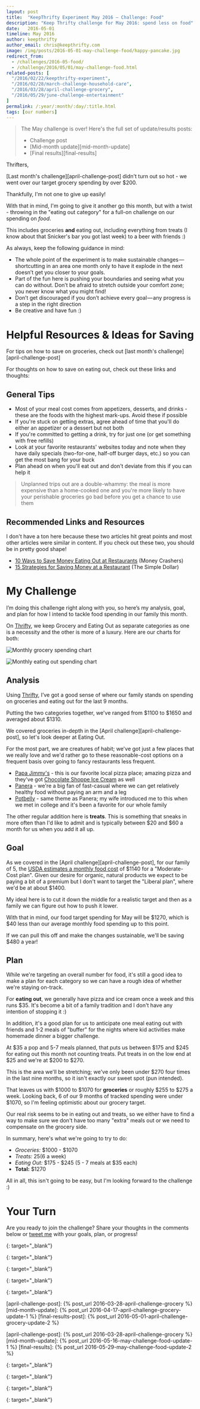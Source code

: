 ```yaml
---
layout: post
title:  "KeepThrifty Experiment May 2016 — Challenge: Food"
description: "Keep Thrifty challenge for May 2016: spend less on food"
date:   2016-05-01
timeline: May 2016
author: keepthrifty
author_email: chris@keepthrifty.com
image: /img/posts/2016-05-01-may-challenge-food/happy-pancake.jpg
redirect_from:
  - /challenges/2016-05-food/
  - /challenge/2016/05/01/may-challenge-food.html
related-posts: [
  "/2016/02/22/keepthrifty-experiment",
  "/2016/02/28/march-challenge-household-care",
  "/2016/03/28/april-challenge-grocery",
  "/2016/05/29/june-challenge-entertainment"
]
permalink: /:year/:month/:day/:title.html
tags: [our numbers]
---
```


> The May challenge is over! Here's the full set of update/results posts:
>
>   - Challenge post
>   - [Mid-month update][mid-month-update]
>   - [Final results][final-results]

Thrifters,

[Last month's challenge][april-challenge-post] didn't turn out so hot - we went over our target grocery spending by over $200.

Thankfully, I'm not one to give up easily!

With that in mind, I'm going to give it another go this month, but with a twist - throwing in the "eating out category" for a full-on challenge on our spending on _food_.

This includes groceries __and__ eating out, including everything from treats (I know about that Snicker's bar you got last week) to a beer with friends :)

As always, keep the following guidance in mind:

* The whole point of the experiment is to make sustainable changes — shortcutting in an area one month only to have it explode in the next doesn’t get you closer to your goals.
* Part of the fun here is pushing your boundaries and seeing what you can do without. Don’t be afraid to stretch outside your comfort zone; you never know what you might find!
* Don’t get discouraged if you don’t achieve every goal — any progress is a step in the right direction
* Be creative and have fun :)

# Helpful Resources & Ideas for Saving #

For tips on how to save on groceries, check out [last month's challenge][april-challenge-post]

For thoughts on how to save on eating out, check out these links and thoughts:

## General Tips ##

* Most of your meal cost comes from appetizers, desserts, and drinks - these are the foods with the highest mark-ups. Avoid these if possible
* If you're stuck on getting extras, agree ahead of time that you'll do either an appetizer or a dessert but not both
* If you're committed to getting a drink, try for just one (or get something with free refills)
* Look at your favorite restaurants' websites today and note when they have daily specials (two-for-one, half-off burger days, etc.) so you can get the most bang for your buck
* Plan ahead on when you'll eat out and don't deviate from this if you can help it

> Unplanned trips out are a double-whammy: the meal is more expensive than a home-cooked one and you're more likely to have your perishable groceries go bad before you get a chance to use them

## Recommended Links and Resources ##

I don't have a ton here because these two articles hit great points and most other articles were similar in content. If you check out these two, you should be in pretty good shape!

* [10 Ways to Save Money Eating Out at Restaurants][money-crashers-link] (Money Crashers)
* [15 Strategies for Saving Money at a Restaurant][the-simple-dollar-link] (The Simple Dollar)

# My Challenge #

I’m doing this challenge right along with you, so here’s my analysis, goal, and plan for how I intend to tackle food spending in our family this month.

On [Thrifty][thrifty-link], we keep Grocery and Eating Out as separate categories as one is a necessity and the other is more of a luxury. Here are our charts for both:

![Monthly grocery spending chart][challenge-chart-grocery]

![Monthly eating out spending chart][challenge-chart-eating-out]

## Analysis ##

Using [Thrifty][thrifty-link], I’ve got a good sense of where our family stands on spending on groceries and eating out for the last 9 months.

Putting the two categories together, we've ranged from $1100 to $1650 and averaged about $1310.

We covered groceries in-depth in the [April challenge][april-challenge-post], so let's look deeper at Eating Out.

For the most part, we are creatures of habit; we've got just a few places that we really love and we'd rather go to these reasonable-cost options on a frequent basis over going to fancy restaurants less frequent.

* [Papa Jimmy's][papa-jimmys] - this is our favorite local pizza place; amazing pizza and they've got [Chocolate Shoppe Ice Cream][chocolate-shoppe] as well
* [Panera][panera] - we're a big fan of fast-casual where we can get relatively healthy food without paying an arm and a leg
* [Potbelly][potbelly] - same theme as Panera; my wife introduced me to this when we met in college and it's been a favorite for our whole family

The other regular addition here is __treats__. This is something that sneaks in more often than I'd like to admit and is typically between $20 and $60 a month for us when you add it all up.

## Goal ##

As we covered in the [April challenge][april-challenge-post], for our family of 5, the [USDA estimates a monthly food cost][usda-cost] of $1140 for a "Moderate-Cost plan".  Given our desire for organic, natural products we expect to be paying a bit of a premium but I don't want to target the "Liberal plan", where we'd be at about $1400.

My ideal here is to cut it down the middle for a realistic target and then as a family we can figure out how to push it lower.

With that in mind, our food target spending for May will be $1270, which is $40 less than our average monthly food spending up to this point.

If we can pull this off and make the changes sustainable, we'll be saving $480 a year!

## Plan ##

While we're targeting an overall number for food, it's still a good idea to make a plan for each category so we can have a rough idea of whether we're staying on-track.

For __eating out__, we generally have pizza and ice cream once a week and this runs $35. It's become a bit of a family tradition and I don't have any intention of stopping it :)

In addition, it's a good plan for us to anticipate one meal eating out with friends and 1-2 meals of "buffer" for the nights where kid activities make homemade dinner a bigger challenge.

At $35 a pop and 5-7 meals planned, that puts us between $175 and $245 for eating out this month not counting treats. Put treats in on the low end at $25 and we're at $200 to $270.

This is the area we'll be stretching; we've only been under $270 four times in the last nine months, so it isn't exactly our sweet spot (pun intended).

That leaves us with $1000 to $1070 for __groceries__ or roughly $255 to $275 a week. Looking back, 6 of our 9 months of tracked spending were under $1070, so I'm feeling optimistic about our grocery target.

Our real risk seems to be in eating out and treats, so we either have to find a way to make sure we don't have too many "extra" meals out or we need to compensate on the grocery side.

In summary, here's what we're going to try to do:

* _Groceries:_ $1000 - $1070
* _Treats:_ $25 ($6 a week)
* _Eating Out:_ $175 - $245 (5 - 7 meals at $35 each)
* __Total:__ $1270

All in all, this isn't going to be easy, but I'm looking forward to the challenge :)

# Your Turn #

Are you ready to join the challenge? Share your thoughts in the comments below or [tweet me][tweet-link] with your goals, plan, or progress!

[money-crashers-link]: http://www.moneycrashers.com/save-money-eating-out-restaurants/
{: target="_blank"}

[the-simple-dollar-link]: http://www.thesimpledollar.com/15-strategies-for-saving-money-at-a-restaurant/
{: target="_blank"}

[thrifty-link]: http://tools.keepthrifty.com/
{: target="_blank"}

[tweet-link]: http://twitter.com/home/?status=@keepthrifty%20I%27m%20going%20to%20keep%20thrifty%20this%20month%20with%20the%20Keep%20Thrifty%20Experiment!
{: target="_blank"}

[usda-cost]: http://www.cnpp.usda.gov/sites/default/files/CostofFoodFeb2016.pdf
{: target="_blank"}

[april-challenge-post]: {% post_url 2016-03-28-april-challenge-grocery %}
[mid-month-update]: {% post_url 2016-04-17-april-challenge-grocery-update-1 %}
[final-results-post]: {% post_url 2016-05-01-april-challenge-grocery-update-2 %}

[april-challenge-post]: {% post_url 2016-03-28-april-challenge-grocery %}
[mid-month-update]: {% post_url 2016-05-16-may-challenge-food-update-1 %}
[final-results]: {% post_url 2016-05-29-may-challenge-food-update-2 %}

[papa-jimmys]: http://www.papajimmys.com
{: target="_blank"}

[chocolate-shoppe]: http://www.chocolateshoppeicecream.com/
{: target="_blank"}

[panera]: http://www.panera.com
{: target="_blank"}

[potbelly]: http://www.potbelly.com
{: target="_blank"}

[challenge-chart-grocery]: /img/posts/2016-05-01-april-challenge-grocery-update-2/april-2016-grocery-chart.png
[challenge-chart-eating-out]: /img/posts/2016-05-01-may-challenge-food/april-2016-eating-out-chart.png
